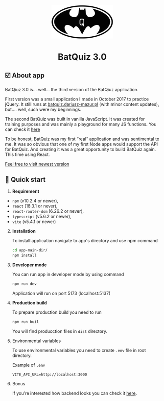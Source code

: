 <p align="center">
    <a href="https://batquiz.nerdistry.pl/" target="_blank">
        <img alt="BatQuiz" src="https://github.com/DarekMazur/batquiz_2.0/raw/main/src/assets/images/batQuiz.svg" width="200" />
    </a>
</p>

<h1 align="center">
  BatQuiz 3.0
</h1>

## :ballot_box_with_check: About app

BatQiuz 3.0 is... well... the third version of the BatQiuz application.

First version was a small application I made in October 2017 to practice jQuery. It still runs at <a href="http://batquiz.dariusz-mazur.pl/" target="_blank">batquiz.dariusz-mazur.pl</a> (with minor content updates), but.... well, such were my beginnings.

The second BatQuiz was built in vanilla JavaScript. It was created for training purposes and was mainly a playground
for many JS functions. You can check it <a href="https://batquiz.netlify.app/" target="_blank">here</a>

To be honest, BatQuiz was my first “real” application and was sentimental to me. It was so obvious that one of my first Node apps would support the API for BatQuiz. And creating it was a great opportunity to build BatQuiz again. This time using React.

<a href="https://batquiz.nerdistry.pl/" target="_blank">Feel free to visit newest version</a>

## 🚀 Quick start

1.  **Requirement**

- `npm` (v10.2.4 or newer),
- `react` (18.3.1 or never),
- `react-router-dom` (6.26.2 or never),
- `typescript` (v5.6.2 or newer),
- `vite` (v5.4.1 or newer)

2.  **Installation**

    To install application navigate to app's directory and use npm command

    ```bash
    cd app-main-dir/
    npm install
    ```

3.  **Developer mode**

    You can run app in developer mode by using command

    ```bash
    npm run dev
    ```

    Application will run on port 5173 (localhost:5137)

4. **Production build**
    
    To prepare production build you need to run

    ```bash
    npm run buil
    ```
    You will find producction files in `dist` directory.

5. Environmental variables

    To use environmental variables you need to create `.env` file in root directory.

    Example of `.env`

    ```
    VITE_API_URL=http://localhost:3000
   ```
   
6. Bonus

    If you're interested how backend looks you can check it <a href="https://github.com/DarekMazur/batMUI_backend" 
  target="_blank">here</a>.
